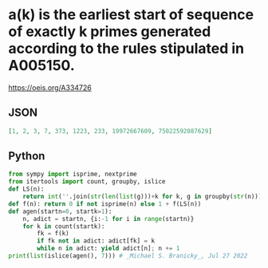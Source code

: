 # a\(k\) is the earliest start of sequence of exactly k primes generated according to the rules stipulated in A005150\.
https://oeis.org/A334726
## JSON
```JSON
[1, 2, 3, 7, 373, 1223, 233, 19972667609, 75022592087629]
```
## Python
```Python
from sympy import isprime, nextprime
from itertools import count, groupby, islice
def LS(n):
    return int(''.join(str(len(list(g)))+k for k, g in groupby(str(n))))
def f(n): return 0 if not isprime(n) else 1 + f(LS(n))
def agen(startn=0, startk=1):
    n, adict = startn, {i:-1 for i in range(startn)}
    for k in count(startk):
        fk = f(k)
        if fk not in adict: adict[fk] = k
        while n in adict: yield adict[n]; n += 1
print(list(islice(agen(), 7))) # _Michael S. Branicky_, Jul 27 2022
```

